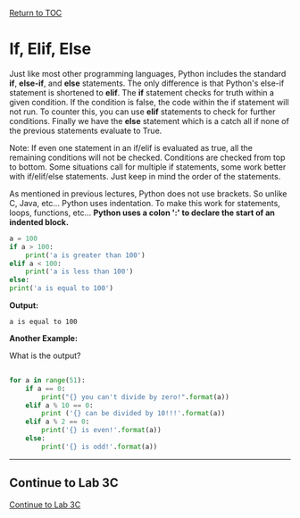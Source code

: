<a href="https://github.com/CyberTrainingUSAF/07-Python-Programming/blob/master/00-Table-of-Contents.md" rel="Return to TOC"> Return to TOC </a>

# If, Elif, Else

Just like most other programming languages, Python includes the standard **if**, **else-if**, and **else** statements. The only difference is that Python's else-if statement is shortened to **elif**. The **if** statement checks for truth within a given condition. If the condition is false, the code within the if statement will not run. To counter this, you can use **elif** statements to check for further conditions. Finally we have the **else** statement which is a catch all if none of the previous statements evaluate to True.

Note: If even one statement in an if/elif is evaluated as true, all the remaining conditions will not be checked. Conditions are checked from top to bottom. Some situations call for multiple if statements, some work better with if/elif/else statements. Just keep in mind the order of the statements.

As mentioned in previous lectures, Python does not use brackets. So unlike C, Java, etc... Python uses indentation. To make this work for statements, loops, functions, etc... **Python uses a colon ':' to declare the start of an indented block.**

```python
a = 100
if a > 100:
    print('a is greater than 100')
elif a < 100:
    print('a is less than 100')
else:
print('a is equal to 100')
```

**Output:**

```text
a is equal to 100
```

**Another Example:**

What is the output?

```python
 
for a in range(51):
    if a == 0:
        print("{} you can't divide by zero!".format(a))
    elif a % 10 == 0:
        print ('{} can be divided by 10!!!'.format(a))
    elif a % 2 == 0:
        print('{} is even!'.format(a))
    else:
        print('{} is odd!'.format(a))
```  

---
## Continue to Lab 3C

<a href="https://github.com/CyberTrainingUSAF/07-Python-Programming/blob/master/03_Flow_Control/lab3c.md" rel="Continue to Lab 3c"> Continue to Lab 3C </a>
